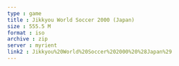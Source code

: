 ```yaml
---
type : game
title : Jikkyou World Soccer 2000 (Japan)
size : 555.5 M
format : iso
archive : zip
server : myrient
link2 : Jikkyou%20World%20Soccer%202000%20%28Japan%29
---
```

